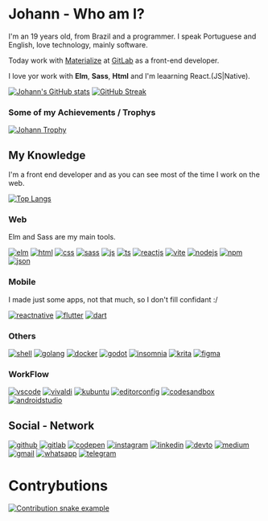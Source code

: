 # Johann - Who am I?

I'm an 19 years old, from Brazil and a programmer. I speak Portuguese and English, love technology, mainly software.

Today work with <a href="https://www.materialize.pro" target="_blank">Materialize</a> at <a href="https://gitlab.materialize.pro/johannpereira" target="_blank">GitLab</a> as a front-end developer.

I love yor work with **Elm**, **Sass**, **Html** and I'm leaarning React.(JS|Native).

<p>
  <a
    href="https://github.com/anuraghazra/github-readme-stats#themes"
    target="_blank"
    ><img
      src="https://github-readme-stats.vercel.app/api?username=Johann-Goncalves-Pereira&bg_color=43,0D1B2A,415A77&hide_border=true&title_color=E0E1DD&text_color=ECECEA&icon_color=778DA9&show_icons=true"
      alt="Johann&#39;s GitHub stats"
  /></a>
  <a href="https://git.io/streak-stats" target="_blank"
    ><img
      src="http://github-readme-streak-stats.herokuapp.com?user=Johann-Goncalves-Pereira&amp;theme=onedark&amp;hide_border=true&amp;date_format=M%20j%5B%2C%20Y%5D"
      alt="GitHub Streak"
  /></a>
</p>
<!-- 
[![Johann's GitHub stats](https://github-readme-stats.vercel.app/api?username=Johann-Goncalves-Pereira&show_icons=true&no-frame=true&no-bg=false&margin-w=15&margin-h=15&theme=onedark&hide_border=true)](https://github.com/anuraghazra/github-readme-stats#themes)
[![GitHub Streak](http://github-readme-streak-stats.herokuapp.com?user=Johann-Goncalves-Pereira&theme=onedark&hide_border=true&date_format=M%20j%5B%2C%20Y%5D)](https://git.io/streak-stats)
 -->

<!-- [![Johann's wakatime stats](https://github-readme-stats.vercel.app/api/wakatime?username=Johann_Goncalves)](https://github.com/anuraghazra/github-readme-stats) -->

### Some of my Achievements / Trophys

<p>
  <a href="https://github.com/ryo-ma/github-profile-trophy" target="_blank"
    ><img
      src="https://github-profile-trophy.vercel.app/?username=Johann-Goncalves-Pereira&amp;no-frame=true&amp;no-bg=false&amp;margin-w=15&amp;margin-h=15&amp;theme=onedark"
      alt="Johann Trophy"
  /></a>
</p>
<!-- 
[![Johann Trophy](https://github-profile-trophy.vercel.app/?username=Johann-Goncalves-Pereira&no-frame=true&no-bg=false&margin-w=15&margin-h=15&theme=onedark)](https://github.com/ryo-ma/github-profile-trophy)
 -->
 
## My Knowledge
I'm a front end developer and as you can see most of the time I work on the web.

[![Top Langs](https://github-readme-stats.vercel.app/api/top-langs/?username=Johann-Goncalves-Pereira&bg_color=43,0D1B2A,415A77&hide_border=true&title_color=E0E1DD&text_color=ECECEA&icon_color=778DA9&show_icons=true&layout=compact&no-frame=true&no-bg=false&margin-w=15&margin-h=15&theme=onedark&hide_border=true)](https://github.com/anuraghazra/github-readme-stats)

### Web
Elm and Sass are my main tools.
<p>
  <a href="https://elm-lang.org" target="_blank"
    ><img
      src="https://user-images.githubusercontent.com/62612685/156861010-fb9c0fce-df73-4bed-b911-a7f16077b06a.svg"
      alt="elm"
  /></a>
  <a href="https://developer.mozilla.org/en-US/docs/Web/HTML" target="_blank"
    ><img
      src="https://img.shields.io/badge/HTML5-E34F26?style=for-the-badge&amp;logo=html5&amp;logoColor=white"
      alt="html"
  /></a>
  <a href="https://developer.mozilla.org/en-US/docs/Web/CSS" target="_blank"
    ><img
      src="https://img.shields.io/badge/CSS3-1572B6?style=for-the-badge&amp;logo=css3&amp;logoColor=white"
      alt="css"
  /></a>
  <a href="https://sass-lang.com" target="_blank"
    ><img
      src="https://img.shields.io/badge/Sass-CC6699?style=for-the-badge&amp;logo=sass&amp;logoColor=white"
      alt="sass"
  /></a>
  <a href="https://www.javascript.com" target="_blank"
    ><img
      src="https://img.shields.io/badge/JavaScript-323330?style=for-the-badge&amp;logo=javascript&amp;logoColor=F7DF1E"
      alt="js"
  /></a>
  <a href="https://www.typescriptlang.org" target="_blank"
    ><img
      src="https://img.shields.io/badge/TypeScript-007ACC?style=for-the-badge&amp;logo=typescript&amp;logoColor=white"
      alt="ts"
  /></a>
  <a href="https://reactjs.org" target="_blank"
    ><img
      src="https://img.shields.io/badge/React-20232A?style=for-the-badge&amp;logo=react&amp;logoColor=61DAFB"
      alt="reactjs"
  /></a>
  <a href="https://vitejs.dev" target="_blank"
    ><img
      src="https://img.shields.io/badge/Vite-B73BFE?style=for-the-badge&amp;logo=vite&amp;logoColor=FFD62E"
      alt="vite"
  /></a>
  <a href="https://nodejs.org/en/" target="_blank"
    ><img
      src="https://img.shields.io/badge/Node.js-339933?style=for-the-badge&amp;logo=nodedotjs&amp;logoColor=white"
      alt="nodejs"
  /></a>
  <a href="https://www.npmjs.com" target="_blank"
    ><img
      src="https://img.shields.io/badge/npm-CB3837?style=for-the-badge&amp;logo=npm&amp;logoColor=white"
      alt="npm"
  /></a>
  <a href="https://www.json.org/json-en.html" target="_blank"
    ><img
      src="https://img.shields.io/badge/json-5E5C5C?style=for-the-badge&amp;logo=json&amp;logoColor=white"
      alt="json"
  /></a>
</p>
<!-- 
[![elm (4)](https://user-images.githubusercontent.com/62612685/156861010-fb9c0fce-df73-4bed-b911-a7f16077b06a.svg)](https://elm-lang.org)
[![html](https://img.shields.io/badge/HTML5-E34F26?style=for-the-badge&logo=html5&logoColor=white)](https://developer.mozilla.org/en-US/docs/Web/HTML)
[![css](https://img.shields.io/badge/CSS3-1572B6?style=for-the-badge&logo=css3&logoColor=white)](https://developer.mozilla.org/en-US/docs/Web/CSS)
[![sass](https://img.shields.io/badge/Sass-CC6699?style=for-the-badge&logo=sass&logoColor=white)](https://sass-lang.com)
[![js](https://img.shields.io/badge/JavaScript-323330?style=for-the-badge&logo=javascript&logoColor=F7DF1E)](https://www.javascript.com)
[![ts](https://img.shields.io/badge/TypeScript-007ACC?style=for-the-badge&logo=typescript&logoColor=white)](https://www.typescriptlang.org)
[![reactjs](https://img.shields.io/badge/React-20232A?style=for-the-badge&logo=react&logoColor=61DAFB)](https://reactjs.org)
[![vite](https://img.shields.io/badge/Vite-B73BFE?style=for-the-badge&logo=vite&logoColor=FFD62E)](https://vitejs.dev)
[![nodejs](https://img.shields.io/badge/Node.js-339933?style=for-the-badge&logo=nodedotjs&logoColor=white)](https://nodejs.org/en/)
[![npm](https://img.shields.io/badge/npm-CB3837?style=for-the-badge&logo=npm&logoColor=white)](https://www.npmjs.com)
[![json](https://img.shields.io/badge/json-5E5C5C?style=for-the-badge&logo=json&logoColor=white)](https://www.json.org/json-en.html)
 -->

### Mobile
I made just some apps, not that much, so I don't fill confidant :/
<p>
  <a href="https://reactnative.dev" target="_blank"
    ><img
      src="https://img.shields.io/badge/React_Native-20232A?style=for-the-badge&amp;logo=react&amp;logoColor=61DAFB"
      alt="reactnative"
  /></a>
  <a href="https://flutter.dev" target="_blank"
    ><img
      src="https://img.shields.io/badge/Flutter-02569B?style=for-the-badge&amp;logo=flutter&amp;logoColor=white"
      alt="flutter"
  /></a>
  <a href="https://dart.dev" target="_blank"
    ><img
      src="https://img.shields.io/badge/Dart-0175C2?style=for-the-badge&amp;logo=dart&amp;logoColor=white"
      alt="dart"
  /></a>
</p>
<!-- 
[![reactnative](https://img.shields.io/badge/React_Native-20232A?style=for-the-badge&logo=react&logoColor=61DAFB)](https://reactnative.dev)
[![flutter](https://img.shields.io/badge/Flutter-02569B?style=for-the-badge&logo=flutter&logoColor=white)](https://flutter.dev)
[![dart](https://img.shields.io/badge/Dart-0175C2?style=for-the-badge&logo=dart&logoColor=white)](https://dart.dev)
 -->

### Others
<p>
  <a href="https://www.gnu.org/software/bash/" target="_blank"
    ><img
      src="https://img.shields.io/badge/Shell_Script-121011?style=for-the-badge&amp;logo=gnu-bash&amp;logoColor=white"
      alt="shell"
  /></a>
  <a href="https://go.dev" target="_blank"
    ><img
      src="https://img.shields.io/badge/Go-00ADD8?style=for-the-badge&amp;logo=go&amp;logoColor=white"
      alt="golang"
  /></a>
  <a href="https://www.docker.com" target="_blank"
    ><img
      src="https://img.shields.io/badge/Docker-2CA5E0?style=for-the-badge&amp;logo=docker&amp;logoColor=white"
      alt="docker"
  /></a>
  <a href="https://godotengine.org" target="_blank"
    ><img
      src="https://img.shields.io/badge/Godot-478CBF?style=for-the-badge&amp;logo=GodotEngine&amp;logoColor=white"
      alt="godot"
  /></a>
  <a href="https://insomnia.rest" target="_blank"
    ><img
      src="https://img.shields.io/badge/Insomnia-5849be?style=for-the-badge&amp;logo=Insomnia&amp;logoColor=white"
      alt="insomnia"
  /></a>
  <a href="https://krita.org/en/" target="_blank"
    ><img
      src="https://img.shields.io/badge/Krita-203759?style=for-the-badge&amp;logo=krita&amp;logoColor=EEF37B"
      alt="krita"
  /></a>
  <a href="https://www.figma.com/" target="_blank"
    ><img
      src="https://img.shields.io/badge/Figma-F24E1E?style=for-the-badge&amp;logo=figma&amp;logoColor=white"
      alt="figma"
  /></a>
</p>
<!-- 
[![shell](https://img.shields.io/badge/Shell_Script-121011?style=for-the-badge&logo=gnu-bash&logoColor=white)](https://www.gnu.org/software/bash/)
[![golang](https://img.shields.io/badge/Go-00ADD8?style=for-the-badge&logo=go&logoColor=white)](https://go.dev)
[![docker](https://img.shields.io/badge/Docker-2CA5E0?style=for-the-badge&logo=docker&logoColor=white)](https://www.docker.com)
[![godot](https://img.shields.io/badge/Godot-478CBF?style=for-the-badge&logo=GodotEngine&logoColor=white)](https://godotengine.org)
[![insomnia](https://img.shields.io/badge/Insomnia-5849be?style=for-the-badge&logo=Insomnia&logoColor=white)](https://insomnia.rest)
[![krita](https://img.shields.io/badge/Krita-203759?style=for-the-badge&logo=krita&logoColor=EEF37B)](https://krita.org/en/)
[![figma](https://img.shields.io/badge/Figma-F24E1E?style=for-the-badge&logo=figma&logoColor=white)](https://www.figma.com/)
 -->
 
### WorkFlow
<p>
  <a href="https://code.visualstudio.com" target="_blank"
    ><img
      src="https://img.shields.io/badge/Visual_Studio_Code-0078D4?style=for-the-badge&amp;logo=visual%20studio%20code&amp;logoColor=white"
      alt="vscode"
  /></a>
  <a href="https://vivaldi.com" target="_blank"
    ><img
      src="https://img.shields.io/badge/Vivaldi-EF3939?style=for-the-badge&amp;logo=Vivaldi&amp;logoColor=white"
      alt="vivaldi"
  /></a>
  <a href="https://kde.org" target="_blank"
    ><img
      src="https://img.shields.io/badge/Ubuntu-E95420?style=for-the-badge&amp;logo=ubuntu&amp;logoColor=white"
      alt="kubuntu"
  /></a>
  <a href="https://editorconfig.org" target="_blank"
    ><img
      src="https://img.shields.io/badge/Editor%20Config-E0EFEF?style=for-the-badge&amp;logo=editorconfig&amp;logoColor=000"
      alt="editorconfig"
  /></a>
  <a href="https://codesandbox.io/?from-app=1" target="_blank"
    ><img
      src="https://img.shields.io/badge/Codesandbox-000000?style=for-the-badge&amp;logo=CodeSandbox&amp;logoColor=white"
      alt="codesandbox"
  /></a>
  <a href="https://developer.android.com/studio" target="_blank"
    ><img
      src="https://img.shields.io/badge/Android_Studio-3DDC84?style=for-the-badge&amp;logo=android-studio&amp;logoColor=white"
      alt="androidstudio"
  /></a>
</p>
<!-- 
[![vscode](https://img.shields.io/badge/Visual_Studio_Code-0078D4?style=for-the-badge&logo=visual%20studio%20code&logoColor=white)](https://code.visualstudio.com)
[![vivaldi](https://img.shields.io/badge/Vivaldi-EF3939?style=for-the-badge&logo=Vivaldi&logoColor=white)](https://vivaldi.com)
[![kubuntu](https://img.shields.io/badge/Ubuntu-E95420?style=for-the-badge&logo=ubuntu&logoColor=white)](https://kde.org)
[![editorconfig](https://img.shields.io/badge/Editor%20Config-E0EFEF?style=for-the-badge&logo=editorconfig&logoColor=000)](https://editorconfig.org)
[![codesandbox](https://img.shields.io/badge/Codesandbox-000000?style=for-the-badge&logo=CodeSandbox&logoColor=white)](https://codesandbox.io/?from-app=1)
[![androidstudio](https://img.shields.io/badge/Android_Studio-3DDC84?style=for-the-badge&logo=android-studio&logoColor=white)](https://developer.android.com/studio)
 -->

## Social - Network
<p>
  <a href="https://github.com/Johann-Goncalves-Pereira" target="_blank"
    ><img
      src="https://img.shields.io/badge/GitHub-100000?style=for-the-badge&amp;logo=github&amp;logoColor=white"
      alt="github"
  /></a>
  <a href="https://gitlab.materialize.pro/johannpereira" target="_blank"
    ><img
      src="https://img.shields.io/badge/GitLab-330F63?style=for-the-badge&amp;logo=gitlab&amp;logoColor=white"
      alt="gitlab"
  /></a>
  <a href="https://codepen.io/johann-goncalves-pereira" target="_blank"
    ><img
      src="https://img.shields.io/badge/Codepen-000000?style=for-the-badge&amp;logo=codepen&amp;logoColor=white"
      alt="codepen"
  /></a>
  <a href="https://www.instagram.com/johanngon_/" target="_blank"
    ><img
      src="https://img.shields.io/badge/Instagram-E4405F?style=for-the-badge&amp;logo=instagram&amp;logoColor=white"
      alt="instagram"
  /></a>
  <a
    href="https://www.linkedin.com/in/johann-pereira-a798961b3/"
    target="_blank"
    ><img
      src="https://img.shields.io/badge/LinkedIn-0077B5?style=for-the-badge&amp;logo=linkedin&amp;logoColor=white"
      alt="linkedin"
  /></a>
  <a href="https://dev.to/johanngoncalvespereira" target="_blank"
    ><img
      src="https://img.shields.io/badge/dev.to-0A0A0A?style=for-the-badge&amp;logo=devdotto&amp;logoColor=white"
      alt="devto"
  /></a>
  <a href="https://medium.com/@johann.gon.pereira" target="_blank"
    ><img
      src="https://img.shields.io/badge/Medium-12100E?style=for-the-badge&amp;logo=medium&amp;logoColor=white"
      alt="medium"
  /></a>
  <a href="https://johann.gon.pereira@gmail.com" target="_blank"
    ><img
      src="https://img.shields.io/badge/Gmail-D14836?style=for-the-badge&amp;logo=gmail&amp;logoColor=white"
      alt="gmail"
  /></a>
  <a
    href="https://api.whatsapp.com/send?phone=+5541991422303&amp;text=sua%20mensagem"
    target="_blank"
    ><img
      src="https://img.shields.io/badge/WhatsApp-25D366?style=for-the-badge&amp;logo=whatsapp&amp;logoColor=white"
      alt="whatsapp"
  /></a>
  <a href="https://t.me/JohannGoncalvesPereira" target="_blank"
    ><img
      src="https://img.shields.io/badge/Telegram-2CA5E0?style=for-the-badge&amp;logo=telegram&amp;logoColor=white"
      alt="telegram"
  /></a>
</p>
<!-- 
[![github](https://img.shields.io/badge/GitHub-100000?style=for-the-badge&logo=github&logoColor=white)](https://github.com/Johann-Goncalves-Pereira)
[![gitlab](https://img.shields.io/badge/GitLab-330F63?style=for-the-badge&logo=gitlab&logoColor=white)](https://gitlab.materialize.pro/johannpereira)
[![codepen](https://img.shields.io/badge/Codepen-000000?style=for-the-badge&logo=codepen&logoColor=white)](https://codepen.io/johann-goncalves-pereira)
[![instagram](https://img.shields.io/badge/Instagram-E4405F?style=for-the-badge&logo=instagram&logoColor=white)](https://www.instagram.com/johanngon_/)
[![linkedin](https://img.shields.io/badge/LinkedIn-0077B5?style=for-the-badge&logo=linkedin&logoColor=white)](https://www.linkedin.com/in/johann-pereira-a798961b3/)
[![devto](https://img.shields.io/badge/dev.to-0A0A0A?style=for-the-badge&logo=devdotto&logoColor=white)](https://dev.to/johanngoncalvespereira)
[![medium](https://img.shields.io/badge/Medium-12100E?style=for-the-badge&logo=medium&logoColor=white)](https://medium.com/@johann.gon.pereira)
[![gmail](https://img.shields.io/badge/Gmail-D14836?style=for-the-badge&logo=gmail&logoColor=white)](https://johann.gon.pereira@gmail.com)
[![whatsapp](https://img.shields.io/badge/WhatsApp-25D366?style=for-the-badge&logo=whatsapp&logoColor=white)](https://api.whatsapp.com/send?phone=+5541991422303&text=sua%20mensagem)
[![telegram](https://img.shields.io/badge/Telegram-2CA5E0?style=for-the-badge&logo=telegram&logoColor=white)](https://t.me/JohannGoncalvesPereira)
 -->
 
# Contrybutions
<p>
  <a
    href="https://github.com/marketplace/actions/generate-readme-md-snake"
    target="_blank"
    ><img
      src="https://github.com/Johann-Goncalves-Pereira/Johann-Goncalves-Pereira/blob/output/github-contribution-grid-snake.svg"
      alt="Contribution snake example"
  /></a>
</p>
<!-- 
[![Contribution snake example](https://github.com/Johann-Goncalves-Pereira/Johann-Goncalves-Pereira/blob/output/github-contribution-grid-snake.svg)](https://github.com/marketplace/actions/generate-readme-md-snake)
 -->

<!---
Johann-Goncalves-Pereira/Johann-Goncalves-Pereira is a ✨ special ✨ repository because its `README.md` (this file) appears on your GitHub profile.
You can click the Preview link to take a look at your changes.
--->

